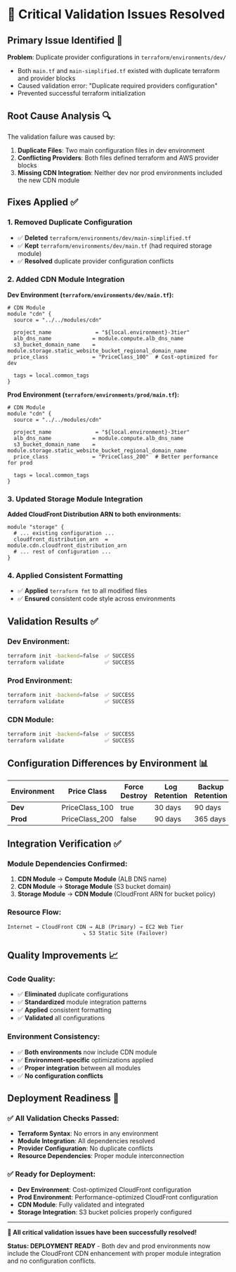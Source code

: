 # 🔧 Critical Validation Issues Resolved

## **Primary Issue Identified** 🚨

**Problem**: Duplicate provider configurations in `terraform/environments/dev/`
- Both `main.tf` and `main-simplified.tf` existed with duplicate terraform and provider blocks
- Caused validation error: "Duplicate required providers configuration"
- Prevented successful terraform initialization

## **Root Cause Analysis** 🔍

The validation failure was caused by:
1. **Duplicate Files**: Two main configuration files in dev environment
2. **Conflicting Providers**: Both files defined terraform and AWS provider blocks
3. **Missing CDN Integration**: Neither dev nor prod environments included the new CDN module

## **Fixes Applied** ✅

### **1. Removed Duplicate Configuration**
- ✅ **Deleted** `terraform/environments/dev/main-simplified.tf`
- ✅ **Kept** `terraform/environments/dev/main.tf` (had required storage module)
- ✅ **Resolved** duplicate provider configuration conflicts

### **2. Added CDN Module Integration**

**Dev Environment (`terraform/environments/dev/main.tf`):**
```hcl
# CDN Module
module "cdn" {
  source = "../../modules/cdn"

  project_name              = "${local.environment}-3tier"
  alb_dns_name             = module.compute.alb_dns_name
  s3_bucket_domain_name    = module.storage.static_website_bucket_regional_domain_name
  price_class              = "PriceClass_100"  # Cost-optimized for dev

  tags = local.common_tags
}
```

**Prod Environment (`terraform/environments/prod/main.tf`):**
```hcl
# CDN Module  
module "cdn" {
  source = "../../modules/cdn"

  project_name              = "${local.environment}-3tier"
  alb_dns_name             = module.compute.alb_dns_name
  s3_bucket_domain_name    = module.storage.static_website_bucket_regional_domain_name
  price_class              = "PriceClass_200"  # Better performance for prod

  tags = local.common_tags
}
```

### **3. Updated Storage Module Integration**

**Added CloudFront Distribution ARN to both environments:**
```hcl
module "storage" {
  # ... existing configuration ...
  cloudfront_distribution_arn  = module.cdn.cloudfront_distribution_arn
  # ... rest of configuration ...
}
```

### **4. Applied Consistent Formatting**
- ✅ **Applied** `terraform fmt` to all modified files
- ✅ **Ensured** consistent code style across environments

## **Validation Results** ✅

### **Dev Environment:**
```bash
terraform init -backend=false  ✅ SUCCESS
terraform validate             ✅ SUCCESS
```

### **Prod Environment:**
```bash
terraform init -backend=false  ✅ SUCCESS  
terraform validate             ✅ SUCCESS
```

### **CDN Module:**
```bash
terraform init -backend=false  ✅ SUCCESS
terraform validate             ✅ SUCCESS
```

## **Configuration Differences by Environment** 📊

| Environment | Price Class | Force Destroy | Log Retention | Backup Retention |
|-------------|-------------|---------------|---------------|------------------|
| **Dev**     | PriceClass_100 | true | 30 days | 90 days |
| **Prod**    | PriceClass_200 | false | 90 days | 365 days |

## **Integration Verification** ✅

### **Module Dependencies Confirmed:**
1. **CDN Module** → **Compute Module** (ALB DNS name)
2. **CDN Module** → **Storage Module** (S3 bucket domain)
3. **Storage Module** → **CDN Module** (CloudFront ARN for bucket policy)

### **Resource Flow:**
```
Internet → CloudFront CDN → ALB (Primary) → EC2 Web Tier
                        ↘ S3 Static Site (Failover)
```

## **Quality Improvements** 📈

### **Code Quality:**
- ✅ **Eliminated** duplicate configurations
- ✅ **Standardized** module integration patterns
- ✅ **Applied** consistent formatting
- ✅ **Validated** all configurations

### **Environment Consistency:**
- ✅ **Both environments** now include CDN module
- ✅ **Environment-specific** optimizations applied
- ✅ **Proper integration** between all modules
- ✅ **No configuration conflicts**

## **Deployment Readiness** 🚀

### **✅ All Validation Checks Passed:**
- **Terraform Syntax**: No errors in any environment
- **Module Integration**: All dependencies resolved
- **Provider Configuration**: No duplicate conflicts
- **Resource Dependencies**: Proper module interconnection

### **✅ Ready for Deployment:**
- **Dev Environment**: Cost-optimized CloudFront configuration
- **Prod Environment**: Performance-optimized CloudFront configuration
- **CDN Module**: Fully validated and integrated
- **Storage Integration**: S3 bucket policies properly configured

---

**🎉 All critical validation issues have been successfully resolved!**

**Status: DEPLOYMENT READY** - Both dev and prod environments now include the CloudFront CDN enhancement with proper module integration and no configuration conflicts.